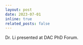 ```yaml
---
layout: post
date: 2023-07-01 
inline: true
related_posts: false
---
```


Dr. Li presented at DAC PhD Forum.